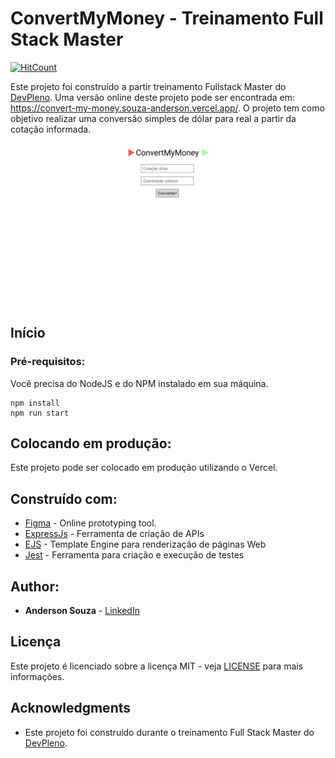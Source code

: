 # ConvertMyMoney - Treinamento Full Stack Master

[![HitCount](http://hits.dwyl.com/souza-anderson/souza-anderson/ConvertMyMoney.svg)](http://hits.dwyl.com/souza-anderson/souza-anderson/ConvertMyMoney)

Este projeto foi construído a partir treinamento Fullstack Master do [DevPleno](https://devpleno.com). Uma versão online deste projeto pode ser encontrada em: https://convert-my-money.souza-anderson.vercel.app/. O projeto tem como objetivo realizar uma conversão simples de dólar para real a partir da cotação informada.

![Preview](https://github.com/souza-anderson/ConvertMyMoney/blob/master/print.PNG?raw=true)

## Início

### Pré-requisitos:

Você precisa do NodeJS e do NPM instalado em sua máquina.

```
npm install
npm run start
```

## Colocando em produção:

Este projeto pode ser colocado em produção utilizando o Vercel.

## Construído com:

- [Figma](https://figma.com/) - Online prototyping tool.
- [ExpressJs](https://expressjs.com/pt-br/) - Ferramenta de criação de APIs
- [EJS](https://ejs.co/) - Template Engine para renderização de páginas Web
- [Jest](https://jestjs.io/) - Ferramenta para criação e execução de testes

## Author:

- **Anderson Souza** - [LinkedIn](https://www.linkedin.com/in/anderson-felipe-souza/)

## Licença

Este projeto é licenciado sobre a licença MIT - veja [LICENSE](LICENSE) para mais informações.

## Acknowledgments

- Este projeto foi construído durante o treinamento Full Stack Master do [DevPleno](https://devpleno.com).
